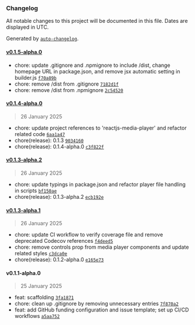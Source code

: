 ### Changelog

All notable changes to this project will be documented in this file. Dates are displayed in UTC.

Generated by [`auto-changelog`](https://github.com/CookPete/auto-changelog).

#### [v0.1.5-alpha.0](https://github.com/soyvillareal/reactjs-media-player/compare/v0.1.4-alpha.0...v0.1.5-alpha.0)

- chore: update .gitignore and .npmignore to include /dist, change homepage URL in package.json, and remove jsx automatic setting in builder.js [`f70a89b`](https://github.com/soyvillareal/reactjs-media-player/commit/f70a89bb7b4aff0dd5bf9d18ae3887b151a518f9)
- chore: remove /dist from .gitignore [`7182d1f`](https://github.com/soyvillareal/reactjs-media-player/commit/7182d1fd01f0f77933eb42d5cef0315d78675de9)
- chore: remove /dist from .npmignore [`2c54520`](https://github.com/soyvillareal/reactjs-media-player/commit/2c54520abb2003887d8fc462eb3f8f0e70b8f63b)

#### [v0.1.4-alpha.0](https://github.com/soyvillareal/reactjs-media-player/compare/v0.1.3-alpha.2...v0.1.4-alpha.0)

> 26 January 2025

- chore: update project references to 'reactjs-media-player' and refactor related code [`6aa1a47`](https://github.com/soyvillareal/reactjs-media-player/commit/6aa1a47e99fda31aef47700f335484ad668470d0)
- chore(release): 0.1.3 [`9034160`](https://github.com/soyvillareal/reactjs-media-player/commit/9034160c52362eec5bbff246be26e86f627bda74)
- chore(release): 0.1.4-alpha.0 [`c3f822f`](https://github.com/soyvillareal/reactjs-media-player/commit/c3f822f587681cd96cf98962609e5ebe25c5a45c)

#### [v0.1.3-alpha.2](https://github.com/soyvillareal/reactjs-media-player/compare/v0.1.3-alpha.1...v0.1.3-alpha.2)

> 26 January 2025

- chore: update typings in package.json and refactor player file handling in scripts [`bf150ae`](https://github.com/soyvillareal/reactjs-media-player/commit/bf150aee96ae1a1d0819d99e69795aef514a958b)
- chore(release): 0.1.3-alpha.2 [`ecb192e`](https://github.com/soyvillareal/reactjs-media-player/commit/ecb192e2bf863a8ae73e785940b2bea789f998ba)

#### [v0.1.3-alpha.1](https://github.com/soyvillareal/reactjs-media-player/compare/v0.1.1-alpha.0...v0.1.3-alpha.1)

> 26 January 2025

- chore: update CI workflow to verify coverage file and remove deprecated Codecov references [`f4deed5`](https://github.com/soyvillareal/reactjs-media-player/commit/f4deed5a9323fd35ade399b139a1cd05f2164b2e)
- chore: remove controls prop from media player components and update related styles [`c3dca0e`](https://github.com/soyvillareal/reactjs-media-player/commit/c3dca0ecc4ac4c55ea45a5ddd1172ec615b33963)
- chore(release): 0.1.2-alpha.0 [`e165e73`](https://github.com/soyvillareal/reactjs-media-player/commit/e165e736f0238d6754f9021764677a6d8c0de4df)

#### v0.1.1-alpha.0

> 25 January 2025

- feat: scaffolding [`3fa1871`](https://github.com/soyvillareal/reactjs-media-player/commit/3fa1871b702f5e811afb2845020d158e24d621b9)
- chore: clean up .gitignore by removing unnecessary entries [`7f870a2`](https://github.com/soyvillareal/reactjs-media-player/commit/7f870a25281bc0528d41bebf8a3a857e103c2c3b)
- feat: add GitHub funding configuration and issue template; set up CI/CD workflows [`a5aa752`](https://github.com/soyvillareal/reactjs-media-player/commit/a5aa7526f1c12329708a96f3638fc5769e9921c7)
